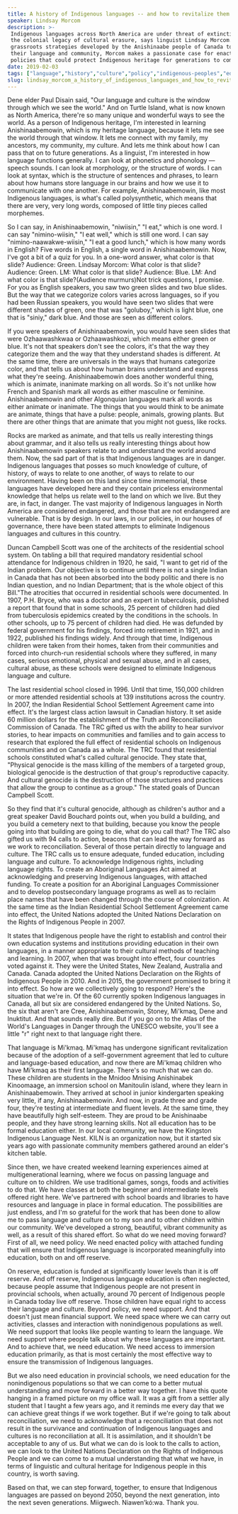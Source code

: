 ```yaml
---
title: A history of Indigenous languages -- and how to revitalize them
speaker: Lindsay Morcom
description: >-
 Indigenous languages across North America are under threat of extinction due to
 the colonial legacy of cultural erasure, says linguist Lindsay Morcom. Highlighting
 grassroots strategies developed by the Anishinaabe people of Canada to revive
 their language and community, Morcom makes a passionate case for enacting
 policies that could protect Indigenous heritage for generations to come.
date: 2019-02-03
tags: ["language","history","culture","policy","indigenous-peoples","education","tedx"]
slug: lindsay_morcom_a_history_of_indigenous_languages_and_how_to_revitalize_them
---
```


Dene elder Paul Disain said, "Our language and culture is the window through which we see
the world." And on Turtle Island, what is now known as North America, there're so many
unique and wonderful ways to see the world. As a person of Indigenous heritage, I'm
interested in learning Anishinaabemowin, which is my heritage language, because it lets me
see the world through that window. It lets me connect with my family, my ancestors, my
community, my culture. And lets me think about how I can pass that on to future
generations. As a linguist, I'm interested in how language functions generally. I can look
at phonetics and phonology — speech sounds. I can look at morphology, or the structure of
words. I can look at syntax, which is the structure of sentences and phrases, to learn
about how humans store language in our brains and how we use it to communicate with one
another. For example, Anishinaabemowin, like most Indigenous languages, is what's called
polysynthetic, which means that there are very, very long words, composed of little tiny
pieces called morphemes.

So I can say, in Anishinaabemowin, "niwiisin," "I eat," which is one word. I can say
"nimino-wiisin," "I eat well," which is still one word. I can say "nimino-naawakwe-wiisin,"
"I eat a good lunch," which is how many words in English? Five words in English, a single
word in Anishinaabemowin. Now, I've got a bit of a quiz for you. In a one-word answer, what
color is that slide? Audience: Green. Lindsay Morcom: What color is that slide? Audience:
Green. LM: What color is that slide? Audience: Blue. LM: And what color is that
slide?(Audience murmurs)Not trick questions, I promise. For you as English speakers, you
saw two green slides and two blue slides. But the way that we categorize colors varies
across languages, so if you had been Russian speakers, you would have seen two slides that
were different shades of green, one that was "goluboy," which is light blue, one that is
"siniy," dark blue. And those are seen as different colors.

If you were speakers of Anishinaabemowin, you would have seen slides that were
Ozhaawashkwaa or Ozhaawashkozi, which means either green or blue. It's not that speakers
don't see the colors, it's that the way they categorize them and the way that they
understand shades is different. At the same time, there are universals in the ways that
humans categorize color, and that tells us about how human brains understand and express
what they're seeing. Anishinaabemowin does another wonderful thing, which is animate,
inanimate marking on all words. So it's not unlike how French and Spanish mark all words
as either masculine or feminine. Anishinaabemowin and other Algonquian languages mark all
words as either animate or inanimate. The things that you would think to be animate are
animate, things that have a pulse: people, animals, growing plants. But there are other
things that are animate that you might not guess, like rocks.

Rocks are marked as animate, and that tells us really interesting things about grammar,
and it also tells us really interesting things about how Anishinaabemowin speakers relate
to and understand the world around them. Now, the sad part of that is that Indigenous
languages are in danger. Indigenous languages that posses so much knowledge of culture, of
history, of ways to relate to one another, of ways to relate to our environment. Having
been on this land since time immemorial, these languages have developed here and they
contain priceless environmental knowledge that helps us relate well to the land on which
we live. But they are, in fact, in danger. The vast majority of Indigenous languages in
North America are considered endangered, and those that are not endangered are vulnerable.
That is by design. In our laws, in our policies, in our houses of governance, there have
been stated attempts to eliminate Indigenous languages and cultures in this
country.

Duncan Campbell Scott was one of the architects of the residential school system. On
tabling a bill that required mandatory residential school attendance for Indigenous
children in 1920, he said, "I want to get rid of the Indian problem. Our objective is to
continue until there is not a single Indian in Canada that has not been absorbed into the
body politic and there is no Indian question, and no Indian Department; that is the whole
object of this Bill."The atrocities that occurred in residential schools were documented.
In 1907, P.H. Bryce, who was a doctor and an expert in tuberculosis, published a report
that found that in some schools, 25 percent of children had died from tuberculosis
epidemics created by the conditions in the schools. In other schools, up to 75 percent of
children had died. He was defunded by federal government for his findings, forced into
retirement in 1921, and in 1922, published his findings widely. And through that time,
Indigenous children were taken from their homes, taken from their communities and forced
into church-run residential schools where they suffered, in many cases, serious emotional,
physical and sexual abuse, and in all cases, cultural abuse, as these schools were
designed to eliminate Indigenous language and culture.

The last residential school closed in 1996. Until that time, 150,000 children or more
attended residential schools at 139 institutions across the country. In 2007, the Indian
Residential School Settlement Agreement came into effect. It's the largest class action
lawsuit in Canadian history. It set aside 60 million dollars for the establishment of the
Truth and Reconciliation Commission of Canada. The TRC gifted us with the ability to hear
survivor stories, to hear impacts on communities and families and to gain access to
research that explored the full effect of residential schools on Indigenous communities
and on Canada as a whole. The TRC found that residential schools constituted what's called
cultural genocide. They state that, "Physical genocide is the mass killing of the members
of a targeted group, biological genocide is the destruction of that group's reproductive
capacity. And cultural genocide is the destruction of those structures and practices that
allow the group to continue as a group." The stated goals of Duncan Campbell
Scott.

So they find that it's cultural genocide, although as children's author and a great
speaker David Bouchard points out, when you build a building, and you build a cemetery
next to that building, because you know the people going into that building are going to
die, what do you call that? The TRC also gifted us with 94 calls to action, beacons that
can lead the way forward as we work to reconciliation. Several of those pertain directly
to language and culture. The TRC calls us to ensure adequate, funded education, including
language and culture. To acknowledge Indigenous rights, including language rights. To
create an Aboriginal Languages Act aimed at acknowledging and preserving Indigenous
languages, with attached funding. To create a position for an Aboriginal Languages
Commissioner and to develop postsecondary language programs as well as to reclaim place
names that have been changed through the course of colonization. At the same time as the
Indian Residential School Settlement Agreement came into effect, the United Nations
adopted the United Nations Declaration on the Rights of Indigenous People in
2007.

It states that Indigenous people have the right to establish and control their own
education systems and institutions providing education in their own languages, in a manner
appropriate to their cultural methods of teaching and learning. In 2007, when that was
brought into effect, four countries voted against it. They were the United States, New
Zealand, Australia and Canada. Canada adopted the United Nations Declaration on the Rights
of Indigenous People in 2010. And in 2015, the government promised to bring it into
effect. So how are we collectively going to respond? Here's the situation that we're in. Of
the 60 currently spoken Indigenous languages in Canada, all but six are considered
endangered by the United Nations. So, the six that aren't are Cree, Anishinaabemowin,
Stoney, Mi'kmaq, Dene and Inuktitut. And that sounds really dire. But if you go on to the
Atlas of the World's Languages in Danger through the UNESCO website, you'll see a little
"r" right next to that language right there.

That language is Mi'kmaq. Mi'kmaq has undergone significant revitalization because of the
adoption of a self-government agreement that led to culture and language-based education,
and now there are Mi'kmaq children who have Mi'kmaq as their first language. There's so
much that we can do. These children are students in the Mnidoo Mnising Anishinabek
Kinoomaage, an immersion school on Manitoulin island, where they learn in
Anishinaabemowin. They arrived at school in junior kindergarten speaking very little, if
any, Anishinaabemowin. And now, in grade three and grade four, they're testing at
intermediate and fluent levels. At the same time, they have beautifully high self-esteem.
They are proud to be Anishinaabe people, and they have strong learning skills. Not all
education has to be formal education either. In our local community, we have the Kingston
Indigenous Language Nest. KILN is an organization now, but it started six years ago with
passionate community members gathered around an elder's kitchen table.

Since then, we have created weekend learning experiences aimed at multigenerational
learning, where we focus on passing language and culture on to children. We use
traditional games, songs, foods and activities to do that. We have classes at both the
beginner and intermediate levels offered right here. We've partnered with school boards
and libraries to have resources and language in place in formal education. The
possibilities are just endless, and I'm so grateful for the work that has been done to
allow me to pass language and culture on to my son and to other children within our
community. We've developed a strong, beautiful, vibrant community as well, as a result of
this shared effort. So what do we need moving forward? First of all, we need policy. We
need enacted policy with attached funding that will ensure that Indigenous language is
incorporated meaningfully into education, both on and off reserve.

On reserve, education is funded at significantly lower levels than it is off reserve. And
off reserve, Indigenous language education is often neglected, because people assume that
Indigenous people are not present in provincial schools, when actually, around 70 percent
of Indigenous people in Canada today live off reserve. Those children have equal right to
access their language and culture. Beyond policy, we need support. And that doesn't just
mean financial support. We need space where we can carry out activities, classes and
interaction with nonindigenous populations as well. We need support that looks like people
wanting to learn the language. We need support where people talk about why these languages
are important. And to achieve that, we need education. We need access to immersion
education primarily, as that is most certainly the most effective way to ensure the
transmission of Indigenous languages.

But we also need education in provincial schools, we need education for the nonindigenous
populations so that we can come to a better mutual understanding and move forward in a
better way together. I have this quote hanging in a framed picture on my office wall. It
was a gift from a settler ally student that I taught a few years ago, and it reminds me
every day that we can achieve great things if we work together. But if we're going to talk
about reconciliation, we need to acknowledge that a reconciliation that does not result in
the survivance and continuation of Indigenous languages and cultures is no reconciliation
at all. It is assimilation, and it shouldn't be acceptable to any of us. But what we can
do is look to the calls to action, we can look to the United Nations Declaration on the
Rights of Indigenous People and we can come to a mutual understanding that what we have,
in terms of linguistic and cultural heritage for Indigenous people in this country, is
worth saving.

Based on that, we can step forward, together, to ensure that Indigenous languages are
passed on beyond 2050, beyond the next generation, into the next seven
generations. Miigwech. Niawen’kó:wa. Thank you.

<!--
ad_duration=3.33
comment_count=9
event="TEDxQueensU"
has_talk_citation=1
intro_duration=11.82
is_subtitle_required="False"
is_talk_featured="True"
language="en"
language_swap="False"
native_language="en"
number_of_related_talks=6
number_of_speakers=1
number_of_subtitled_videos=13
number_of_tags=7
number_of_talk_download_languages=13
number_of_talk_more_resources=0
number_of_talk_recommendations=1
number_of_talks_take_actions=0
post_ad_duration=0.83
published_timestamp="2020-04-07 20:17:14"
recording_date="2019-02-03"
speaker_description="Interdisciplinary researcher"
speaker_is_published=1
speaker_name="Lindsay Morcom"
talk_more_resources=[]
talk_name="A history of Indigenous languages -- and how to revitalize them"
talk_recommendations_blurb="More resources curated by Lindsay Morcom"
talks_tags=["language","history","culture","policy","indigenous-peoples","education","tedx"]
talks_take_action=[]
url_audio="https://download.ted.com/talks/LindsayMorcom_2019X.mp3?apikey=acme-roadrunner"
url_photo_speaker="https://pe.tedcdn.com/images/ted/f802de98ce2863acce558eacad046408ee1d2f9a_254x191.jpg"
url_photo_talk="https://s3.amazonaws.com/talkstar-photos/uploads/3f0c76cc-cbdb-4d21-9422-dddf9d989874/LindsayMorcom_2019X-embed.jpg"
url_webpage="https://www.ted.com/talks/lindsay_morcom_a_history_of_indigenous_languages_and_how_to_revitalize_them"
video_type_name="TEDx Talk"
-->